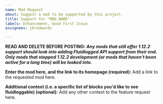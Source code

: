 ```yaml
---
name: Mod Request
about: Suggest a mod to be supported by this project.
title: Support for "MOD_NAME"
labels: Enhancement, Good First Issue
assignees: jbredwards

---
```


**READ AND DELETE BEFORE POSTING: *Any mods that still offer 1.12.2 support should look into adding Fluidlogged API support from their end. Only mods that stopped 1.12.2 development (or mods that haven't been active for a long time) will be looked into.***

**Enter the mod here, and the link to its homepage (required):**
Add a link to the requested mod here.

**Additional context (i.e. a specific list of blocks you'd like to see fluidloggable) (optional):**
Add any other context to the feature request here.
